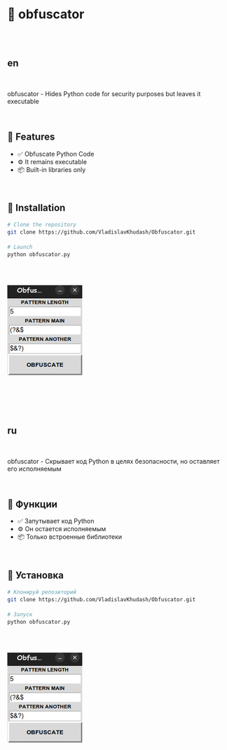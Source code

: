 # 🌟 obfuscator


<br><br>


## en

<br>

obfuscator - Hides Python code for security purposes but leaves it executable

<br>

## 🚀 Features

- ✅ Obfuscate Python Code
- ⚙️ It remains executable
- 📦 Built-in libraries only
  
<br>

## 🧰 Installation

```bash
# Clone the repository
git clone https://github.com/VladislavKhudash/Obfuscator.git

# Launch
python obfuscator.py
```

<br><br>

![obfuscator](obfuscator.png)


<br><br><br><br>


## ru

<br>

obfuscator - Скрывает код Python в целях безопасности, но оставляет его исполняемым

<br>

## 🚀 Функции

- ✅ Запутывает код Python
- ⚙️ Он остается исполняемым
- 📦 Только встроенные библиотеки

<br>

## 🧰 Установка

```bash
# Клонируй репозиторий
git clone https://github.com/VladislavKhudash/Obfuscator.git

# Запуск
python obfuscator.py
```
<br><br>

![obfuscator](obfuscator.png)
